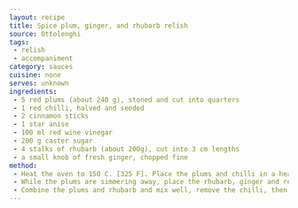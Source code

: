 ```yaml
---
layout: recipe
title: Spice plum, ginger, and rhubarb relish
source: Ottolenghi
tags:
 - relish
 - accompaniment
category: sauces
cuisine: none
serves: unknown
ingredients:
 - 5 red plums (about 240 g), stoned and cut into quarters
 - 1 red chilli, halved and seeded
 - 2 cinnamon sticks
 - 1 star anise
 - 100 ml red wine vinegar
 - 200 g caster sugar
 - 4 stalks of rhubarb (about 200g), cut into 3 cm lengths
 - a small knob of fresh ginger, chopped fine
method:
 - Heat the oven to 150 C. [325 F]. Place the plums and chilli in a heavy-based saucepan and add the cinnamon, star anise, vinegar and half the sugar. Stir well, bring to a light boil and simmer for 20-25 minutes, stirring occasionally and skimming any froth from the surface if necessary. The plum should have a jam-like consistency. To check this, chill a saucer, put a teaspoonful of the chutney on it, then run your finger through it; it should stay separated. Remove from the heat and leave to cool
 - While the plums are simmering away, place the rhubarb, ginger and remaining sugar in an ovenproof dish. Rub them together with your hands and place in the oven. Cook for 20-30 minutes, stirring from time to time, until the rhubarb is tender. Remove from the oven and leave to cool
 - Combine the plums and rhubarb and mix well, remove the chilli, then transfer to a jar and leave to cool. Either serve the relish straight away or store in the fridge, where it will keep for a week or two
---
```

